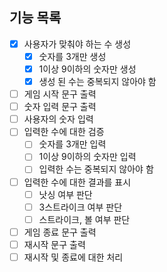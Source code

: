## 기능 목록

-[x] 사용자가 맞춰야 하는 수 생성
    -[x] 숫자를 3개만 생성
    -[x] 1이상 9이하의 숫자만 생성
    -[x] 생성 된 수는 중복되지 않아야 함
-[ ] 게임 시작 문구 출력
-[ ] 숫자 입력 문구 출력
-[ ] 사용자의 숫자 입력
-[ ] 입력한 수에 대한 검증
    -[ ] 숫자를 3개만 입력
    -[ ] 1이상 9이하의 숫자만 입력
    -[ ] 입력한 수는 중복되지 않아야 함
-[ ] 입력한 수에 대한 결과를 표시
    -[ ] 낫싱 여부 판단
    -[ ] 3스트라이크 여부 판단
    -[ ] 스트라이크, 볼 여부 판단
-[ ] 게임 종료 문구 출력
-[ ] 재시작 문구 출력
-[ ] 재시작 및 종료에 대한 처리